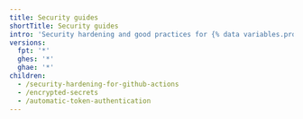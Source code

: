 ```yaml
---
title: Security guides
shortTitle: Security guides
intro: 'Security hardening and good practices for {% data variables.product.prodname_actions %}.'
versions:
  fpt: '*'
  ghes: '*'
  ghae: '*'
children:
  - /security-hardening-for-github-actions
  - /encrypted-secrets
  - /automatic-token-authentication
---
```


